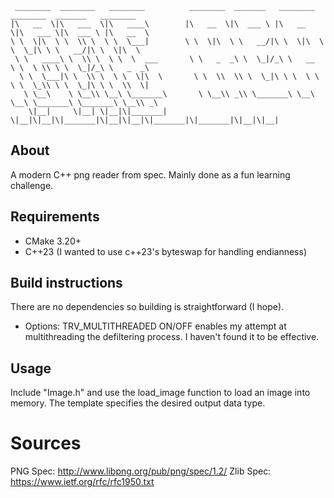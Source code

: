 ```
 ________  ________   ________          ________  _______   ________  ________  _______   ________     
|\   __  \|\   ___  \|\   ____\        |\   __  \|\  ___ \ |\   __  \|\   ___ \|\  ___ \ |\   __  \    
\ \  \|\  \ \  \\ \  \ \  \___|        \ \  \|\  \ \   __/|\ \  \|\  \ \  \_|\ \ \   __/|\ \  \|\  \   
 \ \   ____\ \  \\ \  \ \  \  ___       \ \   _  _\ \  \_|/_\ \   __  \ \  \ \\ \ \  \_|/_\ \   _  _\  
  \ \  \___|\ \  \\ \  \ \  \|\  \       \ \  \\  \\ \  \_|\ \ \  \ \  \ \  \_\\ \ \  \_|\ \ \  \\  \| 
   \ \__\    \ \__\\ \__\ \_______\       \ \__\\ _\\ \_______\ \__\ \__\ \_______\ \_______\ \__\\ _\ 
    \|__|     \|__| \|__|\|_______|        \|__|\|__|\|_______|\|__|\|__|\|_______|\|_______|\|__|\|__| 
```
## About
A modern C++ png reader from spec. Mainly done as a fun learning challenge.

## Requirements
* CMake 3.20+
* C++23 (I wanted to use c++23's byteswap for handling endianness)

## Build instructions
There are no dependencies so building is straightforward (I hope).
  - Options: TRV_MULTITHREADED ON/OFF enables my attempt at multithreading the defiltering process. I haven't found it to be effective.

## Usage
Include "Image.h" and use the load_image function to load an image into memory. The template specifies the desired output data type.

# Sources
PNG Spec: http://www.libpng.org/pub/png/spec/1.2/
Zlib Spec: https://www.ietf.org/rfc/rfc1950.txt
